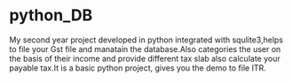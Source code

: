 # python_DB
My second year project developed in python integrated with squlite3,helps to file your Gst file and manatain the database.Also categories the user on the basis of their income and provide different tax slab also calculate your payable tax.It is a basic python project, gives you the demo to file ITR.
